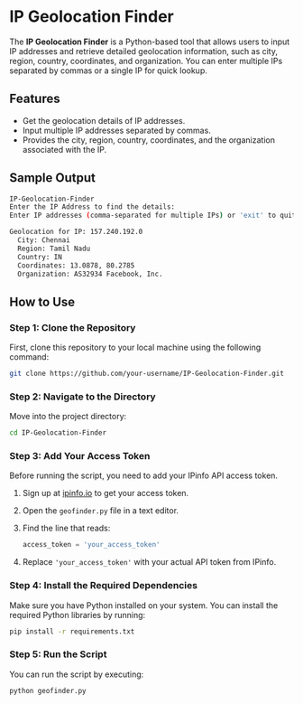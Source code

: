# IP Geolocation Finder

The **IP Geolocation Finder** is a Python-based tool that allows users to input IP addresses and retrieve detailed geolocation information, such as city, region, country, coordinates, and organization. You can enter multiple IPs separated by commas or a single IP for quick lookup.

## Features

- Get the geolocation details of IP addresses.
- Input multiple IP addresses separated by commas.
- Provides the city, region, country, coordinates, and the organization associated with the IP.

## Sample Output

```bash
IP-Geolocation-Finder
Enter the IP Address to find the details:
Enter IP addresses (comma-separated for multiple IPs) or 'exit' to quit: 157.240.192.0

Geolocation for IP: 157.240.192.0
  City: Chennai
  Region: Tamil Nadu
  Country: IN
  Coordinates: 13.0878, 80.2785
  Organization: AS32934 Facebook, Inc.
```

## How to Use

### Step 1: Clone the Repository

First, clone this repository to your local machine using the following command:

```bash
git clone https://github.com/your-username/IP-Geolocation-Finder.git
```

### Step 2: Navigate to the Directory

Move into the project directory:

```bash
cd IP-Geolocation-Finder
```

### Step 3: Add Your Access Token

Before running the script, you need to add your IPinfo API access token. 

1. Sign up at [ipinfo.io](https://ipinfo.io/signup) to get your access token.
2. Open the `geofinder.py` file in a text editor.
3. Find the line that reads:

   ```python
   access_token = 'your_access_token'
   ```

4. Replace `'your_access_token'` with your actual API token from IPinfo.

### Step 4: Install the Required Dependencies

Make sure you have Python installed on your system. You can install the required Python libraries by running:

```bash
pip install -r requirements.txt
```

### Step 5: Run the Script

You can run the script by executing:

```bash
python geofinder.py
```
